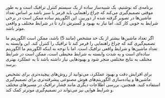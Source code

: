 برنامه‌ی که نوشتیم، یک شبیه‌ساز ساده از یک سیستم کنترل ترافیک است و به طور موقتی تصمیم‌گیری می‌کند که چراغ راهنمایی باید قرمز یا سبز باشد بر اساس تعداد ماشین‌ها در تصویر گرفته شده از دوربین. 
این الگوریتم ساده ممکن است در برخی شرایط به خوبی کار کند، اما نیاز به بهبود و گسترش دارد تا در شرایط مختلف و واقعی موثر باشد.

 اگر تعداد ماشین‌ها بیشتر از یک حد مشخص (مانند 5) باشد، ممکن است الگوریتم ما تصمیم‌گیری کند که چراغ راهنمایی را قرمز کند تا ترافیک را کنترل کند. این وابسته به تعداد ماشین‌ها و شرایط واقعی ترافیک است. 
اما با توجه به اینکه الگوریتم ما الگوریتم ساده‌ای است و به شدت وابسته به شرایط محیطی است، ممکن است در شرایط مختلف به نتایج مختلفی منجر شود و بهبودهایی نیاز داشته باشد تا به عملکرد بهتری برسد.

برای افزایش دقت و بهبود عملکرد، می‌توانید از روش‌های پیچیده‌تری برای تشخیص ماشین‌ها و پیاده‌سازی الگوریتم‌های هوش مصنوعی پیشرفته‌تری برای تصمیم‌گیری استفاده کنید.
همچنین، بررسی اطلاعات دیگری مانند فشار ترافیک در مسیرهای مختلف و شرایط هوایی نیز می‌تواند در تصمیم‌گیری موثرتر کمک کند.
